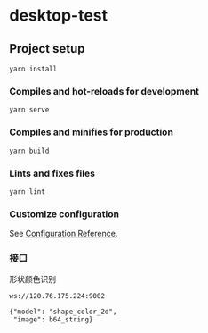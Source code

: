 # desktop-test

## Project setup
```
yarn install
```

### Compiles and hot-reloads for development
```
yarn serve
```

### Compiles and minifies for production
```
yarn build
```

### Lints and fixes files
```
yarn lint
```

### Customize configuration
See [Configuration Reference](https://cli.vuejs.org/config/).

### 接口
形状颜色识别
```
ws://120.76.175.224:9002

{"model": "shape_color_2d",
 "image": b64_string}
```
